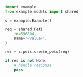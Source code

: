 <!-- Start SDK Example Usage [usage] -->
```python
import example
from example.models import shared

s = example.Example()

req = shared.Pet(
    id=596804,
    name='<value>',
)

res = s.pets.create_pets(req)

if res is not None:
    # handle response
    pass

```
<!-- End SDK Example Usage [usage] -->